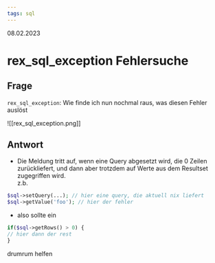 ```yaml
---
tags: sql
---
```


08.02.2023

# rex_sql_exception Fehlersuche


## Frage

```rex_sql_exception```:  Wie finde ich nun nochmal raus, was diesen Fehler auslöst

![[rex_sql_exception.png]]

## Antwort

- Die Meldung tritt auf, wenn eine Query abgesetzt wird, die 0 Zeilen zurückliefert, und dann aber trotzdem auf Werte aus dem Resultset zugegriffen wird.  
z.b.  

``` php
$sql->setQuery(...); // hier eine query, die aktuell nix liefert
$sql->getValue('foo'); // hier der fehler
```

- also sollte ein  

``` php
if($sql->getRows() > 0) {
// hier dann der rest
}
```

drumrum helfen
